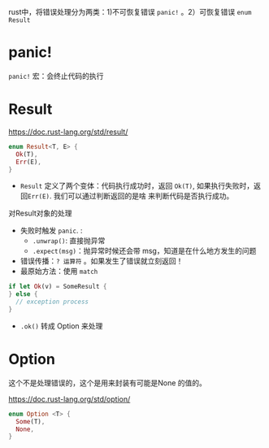 rust中，将错误处理分为两类：1)不可恢复错误 `panic!` 。2）可恢复错误 `enum Result`



# panic!

`panic!` 宏：会终止代码的执行



# Result

https://doc.rust-lang.org/std/result/

```rust
enum Result<T, E> {
  Ok(T),
  Err(E),
}
```

* `Result` 定义了两个变体：代码执行成功时，返回 `Ok(T)`, 如果执行失败时，返回`Err(E)`. 我们可以通过判断返回的是啥 来判断代码是否执行成功。

对Result对象的处理

* 失败时触发 `panic`. :
  *  `.unwrap()`: 直接抛异常
  *  `.expect(msg)`：抛异常时候还会带 msg，知道是在什么地方发生的问题
* 错误传播：`? 运算符` 。如果发生了错误就立刻返回！
* 最原始方法：使用 `match`
```rust
if let Ok(v) = SomeResult {
} else {
  // exception process
}
```

* `.ok()` 转成 Option 来处理

# Option
这个不是处理错误的，这个是用来封装有可能是None 的值的。

https://doc.rust-lang.org/std/option/

```rust
enum Option <T> {
  Some(T),
  None,
}
```



 
